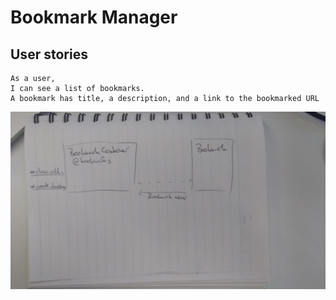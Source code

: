 # Bookmark Manager

## User stories
```
As a user,
I can see a list of bookmarks.
A bookmark has title, a description, and a link to the bookmarked URL

```
![alt text](./user_story1.jpg)
